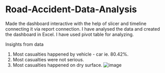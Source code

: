 # Road-Accident-Data-Analysis
Made the dashboard interactive with the help of slicer and timeline connecting it via report connection.
I have analysed the data and created the dashboard in Excel.
I have used pivot table for analyzing.

Insights from data
1. Most casualties happened by vehicle - car ie. 80.42%.
2. Most casualties were not serious.
3. Most casualties happened on dry surface.
![image](https://github.com/sumidhakp123/Road-Accident-Data-Analysis/assets/69155879/301dbf27-ba9b-42b5-b041-672c99d5a959)
